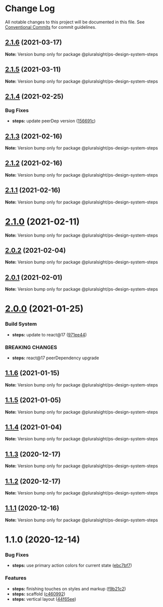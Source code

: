 # Change Log

All notable changes to this project will be documented in this file.
See [Conventional Commits](https://conventionalcommits.org) for commit guidelines.

## [2.1.6](https://github.com/pluralsight/design-system/compare/@pluralsight/ps-design-system-steps@2.1.5...@pluralsight/ps-design-system-steps@2.1.6) (2021-03-17)

**Note:** Version bump only for package @pluralsight/ps-design-system-steps





## [2.1.5](https://github.com/pluralsight/design-system/compare/@pluralsight/ps-design-system-steps@2.1.4...@pluralsight/ps-design-system-steps@2.1.5) (2021-03-11)

**Note:** Version bump only for package @pluralsight/ps-design-system-steps





## [2.1.4](https://github.com/pluralsight/design-system/compare/@pluralsight/ps-design-system-steps@2.1.3...@pluralsight/ps-design-system-steps@2.1.4) (2021-02-25)


### Bug Fixes

* **steps:** update peerDep version ([156691c](https://github.com/pluralsight/design-system/commit/156691c15ab2010ccf3c8a7ed336be790307f19d))





## [2.1.3](https://github.com/pluralsight/design-system/compare/@pluralsight/ps-design-system-steps@2.1.2...@pluralsight/ps-design-system-steps@2.1.3) (2021-02-16)

**Note:** Version bump only for package @pluralsight/ps-design-system-steps





## [2.1.2](https://github.com/pluralsight/design-system/compare/@pluralsight/ps-design-system-steps@2.1.1...@pluralsight/ps-design-system-steps@2.1.2) (2021-02-16)

**Note:** Version bump only for package @pluralsight/ps-design-system-steps





## [2.1.1](https://github.com/pluralsight/design-system/compare/@pluralsight/ps-design-system-steps@2.1.0...@pluralsight/ps-design-system-steps@2.1.1) (2021-02-16)

**Note:** Version bump only for package @pluralsight/ps-design-system-steps





# [2.1.0](https://github.com/pluralsight/design-system/compare/@pluralsight/ps-design-system-steps@2.0.2...@pluralsight/ps-design-system-steps@2.1.0) (2021-02-11)

**Note:** Version bump only for package @pluralsight/ps-design-system-steps





## [2.0.2](https://github.com/pluralsight/design-system/compare/@pluralsight/ps-design-system-steps@2.0.1...@pluralsight/ps-design-system-steps@2.0.2) (2021-02-04)

**Note:** Version bump only for package @pluralsight/ps-design-system-steps





## [2.0.1](https://github.com/pluralsight/design-system/compare/@pluralsight/ps-design-system-steps@2.0.0...@pluralsight/ps-design-system-steps@2.0.1) (2021-02-01)

**Note:** Version bump only for package @pluralsight/ps-design-system-steps





# [2.0.0](https://github.com/pluralsight/design-system/compare/@pluralsight/ps-design-system-steps@1.1.6...@pluralsight/ps-design-system-steps@2.0.0) (2021-01-25)


### Build System

* **steps:** update to react@17 ([971ee44](https://github.com/pluralsight/design-system/commit/971ee44fe08963aac36a2196ddaf36e0b279a28f))


### BREAKING CHANGES

* **steps:** react@17 peerDependency upgrade





## [1.1.6](https://github.com/pluralsight/design-system/compare/@pluralsight/ps-design-system-steps@1.1.5...@pluralsight/ps-design-system-steps@1.1.6) (2021-01-15)

**Note:** Version bump only for package @pluralsight/ps-design-system-steps





## [1.1.5](https://github.com/pluralsight/design-system/compare/@pluralsight/ps-design-system-steps@1.1.4...@pluralsight/ps-design-system-steps@1.1.5) (2021-01-05)

**Note:** Version bump only for package @pluralsight/ps-design-system-steps





## [1.1.4](https://github.com/pluralsight/design-system/compare/@pluralsight/ps-design-system-steps@1.1.3...@pluralsight/ps-design-system-steps@1.1.4) (2021-01-04)

**Note:** Version bump only for package @pluralsight/ps-design-system-steps





## [1.1.3](https://github.com/pluralsight/design-system/compare/@pluralsight/ps-design-system-steps@1.1.2...@pluralsight/ps-design-system-steps@1.1.3) (2020-12-17)

**Note:** Version bump only for package @pluralsight/ps-design-system-steps





## [1.1.2](https://github.com/pluralsight/design-system/compare/@pluralsight/ps-design-system-steps@1.1.1...@pluralsight/ps-design-system-steps@1.1.2) (2020-12-17)

**Note:** Version bump only for package @pluralsight/ps-design-system-steps





## [1.1.1](https://github.com/pluralsight/design-system/compare/@pluralsight/ps-design-system-steps@1.1.0...@pluralsight/ps-design-system-steps@1.1.1) (2020-12-16)

**Note:** Version bump only for package @pluralsight/ps-design-system-steps





# 1.1.0 (2020-12-14)


### Bug Fixes

* **steps:** use primary action colors for current state ([ebc7bf7](https://github.com/pluralsight/design-system/commit/ebc7bf70227b0a19fb5b4739fa00f15b592859c6))


### Features

* **steps:** finishing touches on styles and markup ([f9b21c2](https://github.com/pluralsight/design-system/commit/f9b21c2994521a72267cfbfec4a9ed8dad4150bc))
* **steps:** scaffold ([c460992](https://github.com/pluralsight/design-system/commit/c46099206ce0ef4d311266691c5cb9175835fd6f))
* **steps:** vertical layout ([44f65ee](https://github.com/pluralsight/design-system/commit/44f65ee3272a3c4d6da5dece651b5e8ca6287ab9))
